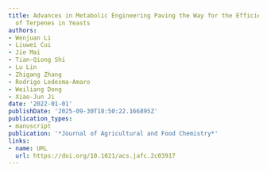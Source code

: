 ```yaml
---
title: Advances in Metabolic Engineering Paving the Way for the Efficient Biosynthesis
  of Terpenes in Yeasts
authors:
- Wenjuan Li
- Liuwei Cui
- Jie Mai
- Tian‐Qiong Shi
- Lu Lin
- Zhigang Zhang
- Rodrigo Ledesma‐Amaro
- Weiliang Dong
- Xiao‐Jun Ji
date: '2022-01-01'
publishDate: '2025-09-30T18:50:22.166895Z'
publication_types:
- manuscript
publication: '*Journal of Agricultural and Food Chemistry*'
links:
- name: URL
  url: https://doi.org/10.1021/acs.jafc.2c03917
---
```

